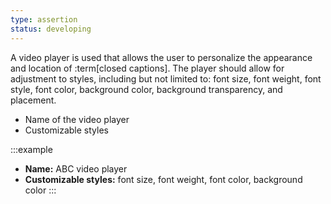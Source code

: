 ```yaml
---
type: assertion
status: developing
---
```


A video player is used that allows the user to personalize the appearance and location of :term[closed captions]. The player should allow for adjustment to styles, including but not limited to: font size, font weight, font style, font color, background color, background transparency, and placement.

* Name of the video player
* Customizable styles

:::example
* **Name:** ABC video player
* **Customizable styles:** font size, font weight, font color, background color
:::